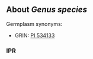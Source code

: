 About *Genus species*
---------------------
Germplasm synonyms:
* GRIN: [PI 534133](https://npgsweb.ars-grin.gov/gringlobal/accessiondetail.aspx?id=1429069)

### IPR
